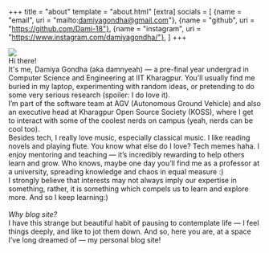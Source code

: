 +++
title = "about"
template = "about.html"
[extra]
socials = [
	{name = "email", uri = "mailto:damiyagondha@gmail.com"},
	{name = "github", uri = "https://github.com/Dami-18"},
	{name = "instagram", uri = "https://www.instagram.com/damiyagondha/"},
]
+++

<img class="col one-third-width right" src="/my-blog/img/prof_pic.jpeg">

<br/>
Hi there!<br/>
It's me, Damiya Gondha (aka damnyeah) — a pre-final year undergrad in Computer Science and Engineering at IIT Kharagpur. You’ll usually find me buried in my laptop, experimenting with random ideas, or pretending to do some very serious research (spoiler: I do love it).<br/>
I’m part of the software team at AGV (Autonomous Ground Vehicle) and also an executive head at Kharagpur Open Source Society (KOSS), where I get to interact with some of the coolest nerds on campus (yeah, nerds can be cool too).<br/>
Besides tech, I really love music, especially classical music. I like reading novels and playing flute. You know what else do I love? Tech memes haha. I enjoy mentoring and teaching — it’s incredibly rewarding to help others learn and grow. Who knows, maybe one day you’ll find me as a professor at a university, spreading knowledge and chaos in equal measure :)<br/>
I strongly believe that interests may not always imply our expertise in something, rather, it is something which compels us to learn and explore more. And so I keep learning:)<br/><br/>
<i>Why blog site?</i><br/>
I have this strange but beautiful habit of pausing to contemplate life — I feel things deeply, and like to jot them down. And so, here you are, at a space I’ve long dreamed of — my personal blog site!<br/><br/>

